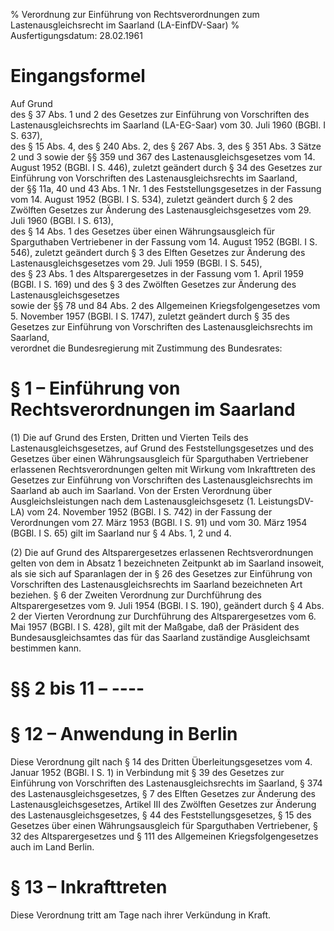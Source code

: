 % Verordnung zur Einführung von Rechtsverordnungen zum Lastenausgleichsrecht im Saarland  (LA-EinfDV-Saar)
% Ausfertigungsdatum: 28.02.1961
 
# Eingangsformel

Auf Grund  
des § 37 Abs. 1 und 2 des Gesetzes zur Einführung von Vorschriften des Lastenausgleichsrechts im Saarland (LA-EG-Saar) vom 30. Juli 1960 (BGBl. I S. 637),  
des § 15 Abs. 4, des § 240 Abs. 2, des § 267 Abs. 3, des § 351 Abs. 3 Sätze 2 und 3 sowie der §§ 359 und 367 des Lastenausgleichsgesetzes vom 14. August 1952 (BGBl. I S. 446), zuletzt geändert durch § 34 des Gesetzes zur Einführung von Vorschriften des Lastenausgleichsrechts im Saarland,  
der §§ 11a, 40 und 43 Abs. 1 Nr. 1 des Feststellungsgesetzes in der Fassung vom 14. August 1952 (BGBl. I S. 534), zuletzt geändert durch § 2 des Zwölften Gesetzes zur Änderung des Lastenausgleichsgesetzes vom 29. Juli 1960 (BGBl. I S. 613),  
des § 14 Abs. 1 des Gesetzes über einen Währungsausgleich für Sparguthaben Vertriebener in der Fassung vom 14. August 1952 (BGBl. I S. 546), zuletzt geändert durch § 3 des Elften Gesetzes zur Änderung des Lastenausgleichsgesetzes vom 29. Juli 1959 (BGBl. I S. 545),  
des § 23 Abs. 1 des Altsparergesetzes in der Fassung vom 1. April 1959 (BGBl. I S. 169) und des § 3 des Zwölften Gesetzes zur Änderung des Lastenausgleichsgesetzes  
sowie der §§ 78 und 84 Abs. 2 des Allgemeinen Kriegsfolgengesetzes vom 5. November 1957 (BGBl. I S. 1747), zuletzt geändert durch § 35 des Gesetzes zur Einführung von Vorschriften des Lastenausgleichsrechts im Saarland,  
verordnet die Bundesregierung mit Zustimmung des Bundesrates:

# § 1 – Einführung von Rechtsverordnungen im Saarland

(1) Die auf Grund des Ersten, Dritten und Vierten Teils des Lastenausgleichsgesetzes, auf Grund des Feststellungsgesetzes und des Gesetzes über einen Währungsausgleich für Sparguthaben Vertriebener erlassenen Rechtsverordnungen gelten mit Wirkung vom Inkrafttreten des Gesetzes zur Einführung von Vorschriften des Lastenausgleichsrechts im Saarland ab auch im Saarland. Von der Ersten Verordnung über Ausgleichsleistungen nach dem Lastenausgleichsgesetz (1. LeistungsDV-LA) vom 24. November 1952 (BGBl. I S. 742) in der Fassung der Verordnungen vom 27. März 1953 (BGBl. I S. 91) und vom 30. März 1954 (BGBl. I S. 65) gilt im Saarland nur § 4 Abs. 1, 2 und 4.

(2) Die auf Grund des Altsparergesetzes erlassenen Rechtsverordnungen gelten von dem in Absatz 1 bezeichneten Zeitpunkt ab im Saarland insoweit, als sie sich auf Sparanlagen der in § 26 des Gesetzes zur Einführung von Vorschriften des Lastenausgleichsrechts im Saarland bezeichneten Art beziehen. § 6 der Zweiten Verordnung zur Durchführung des Altsparergesetzes vom 9. Juli 1954 (BGBl. I S. 190), geändert durch § 4 Abs. 2 der Vierten Verordnung zur Durchführung des Altsparergesetzes vom 6. Mai 1957 (BGBl. I S. 428), gilt mit der Maßgabe, daß der Präsident des Bundesausgleichsamtes das für das Saarland zuständige Ausgleichsamt bestimmen kann.

# §§ 2 bis 11 – ----

# § 12 – Anwendung in Berlin

Diese Verordnung gilt nach § 14 des Dritten Überleitungsgesetzes vom 4. Januar 1952 (BGBl. I S. 1) in Verbindung mit § 39 des Gesetzes zur Einführung von Vorschriften des Lastenausgleichsrechts im Saarland, § 374 des Lastenausgleichsgesetzes, § 7 des Elften Gesetzes zur Änderung des Lastenausgleichsgesetzes, Artikel III des Zwölften Gesetzes zur Änderung des Lastenausgleichsgesetzes, § 44 des Feststellungsgesetzes, § 15 des Gesetzes über einen Währungsausgleich für Sparguthaben Vertriebener, § 32 des Altsparergesetzes und § 111 des Allgemeinen Kriegsfolgengesetzes auch im Land Berlin.

# § 13 – Inkrafttreten

Diese Verordnung tritt am Tage nach ihrer Verkündung in Kraft.
